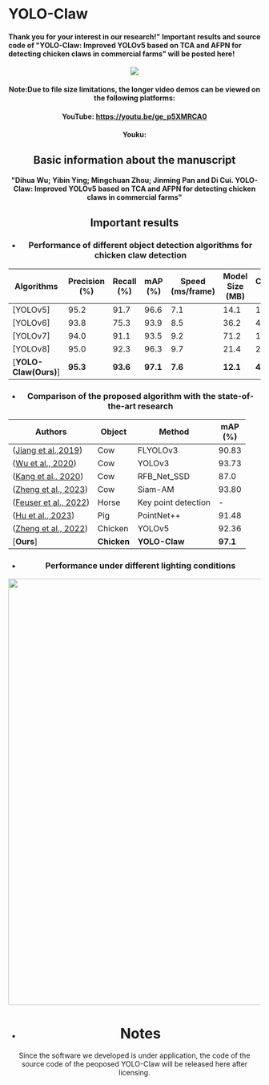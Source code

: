 # YOLO-Claw
#### Thank you for your interest in our research!" Important results and source code of "YOLO-Claw: Improved YOLOv5 based on TCA and AFPN for detecting chicken claws in commercial farms" will be posted here!
<div align="center">
   
   <img src="https://github.com/PuristWu/YOLO-Claw/blob/main/img/YOLO-Claw.gif"><br>
#### Note:Due to file size limitations, the longer video demos can be viewed on the following platforms:
#### YouTube: https://youtu.be/ge_p5XMRCA0
#### Youku: 

## <div align="center">Basic information about the manuscript</div>
#### "Dihua Wu; Yibin Ying; Mingchuan Zhou; Jinming Pan and Di Cui. YOLO-Claw: Improved YOLOv5 based on TCA and AFPN for detecting chicken claws in commercial farms"
## <div align="center">Important results</font></div>

* ### Performance of different object detection algorithms for chicken claw detection
|Algorithms |Precision<br>(%) |Recall<br>(%) |mAP<br>(%) |Speed<br>(ms/frame) |Model Size<br>(MB) |Calculations<br>(GFLOPs) |
|---                    |---  |---    |---    |---    |---    |---    
|[YOLOv5]      |95.2  |91.7   |96.6   |7.1 |14.1|15.8
|[YOLOv6]      |93.8  |75.3   |93.9   |8.5     |36.2    |44.1    
|[YOLOv7]      |94.0  |91.1   |93.5   |9.2    |71.2    |103.2    
|[YOLOv8]     |95.0  |92.3   |96.3   |9.7    |21.4   |28.4    
|[**YOLO-Claw(Ours)**]      |**95.3**  |**93.6**   |**97.1**   |**7.6**    |**12.1**   |**4.8**   

* ### Comparison of the proposed algorithm with the state-of-the-art research
|Authors |Object |Method |mAP<br>(%) |
|---                    |---  |---    |---        
|([Jiang et al.,2019](https://www.sciencedirect.com/science/article/abs/pii/S0168169919309263))      |Cow  |FLYOLOv3   |90.83   
|([Wu et al., 2020](https://www.sciencedirect.com/science/article/abs/pii/S1537511019309006))      |Cow  |YOLOv3   |93.73       
|([Kang et al., 2020](https://www.sciencedirect.com/science/article/pii/S002203022030713X))      |Cow  |RFB_Net_SSD   |87.0       
|([Zheng et al., 2023](https://www.sciencedirect.com/science/article/abs/pii/S0168169923000066))      |Cow  |Siam-AM   |93.80   
|([Feuser et al., 2022](https://www.mdpi.com/2076-2615/12/20/2804))      |Horse  |Key point detection   |-       
|([Hu et al., 2023](https://www.sciencedirect.com/science/article/abs/pii/S0168169922008687))      |Pig  |PointNet++   |91.48       
|([Zheng et al., 2022](https://www.sciencedirect.com/science/article/abs/pii/S0168169922003064))     |Chicken  |YOLOv5   |92.36       
|[**Ours**]      |**Chicken**  |**YOLO-Claw**   |**97.1**    

* ### Performance under different lighting conditions
<p>
   <img width="850" src="https://github.com/PuristWu/YOLO-Claw/assets/90194261/30d0799f-db74-4861-a6a9-6d40249b29ea">
</p>

- # Notes
Since the software we developed is under application, the code of the source code of the peoposed YOLO-Claw will be released here after licensing.
